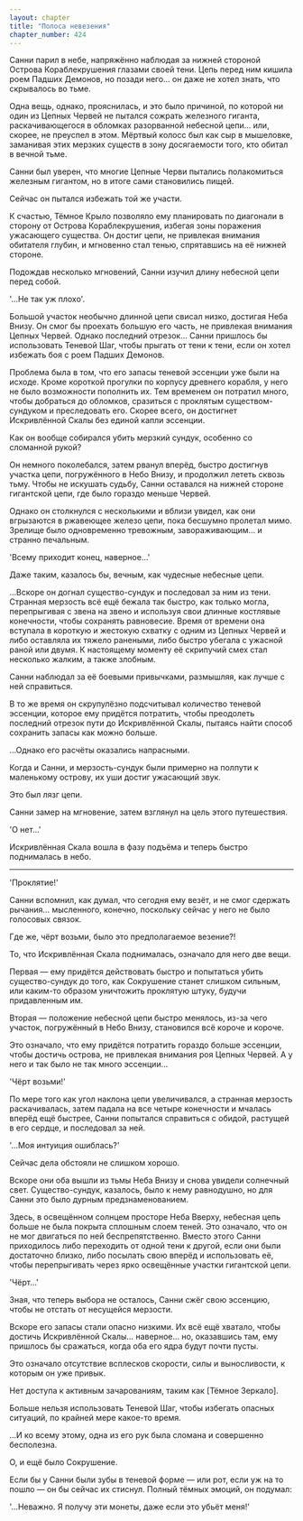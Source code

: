 ```yaml
---
layout: chapter
title: "Полоса невезения"
chapter_number: 424
---
```


Санни парил в небе, напряжённо наблюдая за нижней стороной Острова Кораблекрушения глазами своей тени. Цепь перед ним кишила роем Падших Демонов, но позади него… он даже не хотел знать, что скрывалось во тьме.

Одна вещь, однако, прояснилась, и это было причиной, по которой ни один из Цепных Червей не пытался сожрать железного гиганта, раскачивающегося в обломках разорванной небесной цепи… или, скорее, не преуспел в этом. Мёртвый колосс был как сыр в мышеловке, заманивая этих мерзких существ в зону досягаемости того, кто обитал в вечной тьме.

Санни был уверен, что многие Цепные Черви пытались полакомиться железным гигантом, но в итоге сами становились пищей.

Сейчас он пытался избежать той же участи.

К счастью, Тёмное Крыло позволяло ему планировать по диагонали в сторону от Острова Кораблекрушения, избегая зоны поражения ужасающего существа. Он достиг цепи, не привлекая внимания обитателя глубин, и мгновенно стал тенью, спрятавшись на её нижней стороне.

Подождав несколько мгновений, Санни изучил длину небесной цепи перед собой.

'…Не так уж плохо'.

Большой участок необычно длинной цепи свисал низко, достигая Неба Внизу. Он смог бы проехать большую его часть, не привлекая внимания Цепных Червей. Однако последний отрезок… Санни пришлось бы использовать Теневой Шаг, чтобы прыгать от тени к тени, если он хотел избежать боя с роем Падших Демонов.

Проблема была в том, что его запасы теневой эссенции уже были на исходе. Кроме короткой прогулки по корпусу древнего корабля, у него не было возможности пополнить их. Тем временем он потратил много, чтобы добраться до обломков, сразиться с проклятым существом-сундуком и преследовать его. Скорее всего, он достигнет Искривлённой Скалы без единой капли эссенции.

Как он вообще собирался убить мерзкий сундук, особенно со сломанной рукой?

Он немного поколебался, затем рванул вперёд, быстро достигнув участка цепи, погружённого в Небо Внизу, и продолжил лететь сквозь тьму. Чтобы не искушать судьбу, Санни оставался на нижней стороне гигантской цепи, где было гораздо меньше Червей.

Однако он столкнулся с несколькими и вблизи увидел, как они вгрызаются в ржавеющее железо цепи, пока бесшумно пролетал мимо. Зрелище было одновременно тревожным, завораживающим… и странно печальным.

'Всему приходит конец, наверное…'

Даже таким, казалось бы, вечным, как чудесные небесные цепи.

…Вскоре он догнал существо-сундук и последовал за ним из тени. Странная мерзость всё ещё бежала так быстро, как только могла, перепрыгивая с звена на звено и используя свои длинные костлявые конечности, чтобы сохранять равновесие. Время от времени она вступала в короткую и жестокую схватку с одним из Цепных Червей и либо оставляла их тяжело ранеными, либо быстро убегала с ужасной раной или двумя. К настоящему моменту её скрипучий смех стал несколько жалким, а также злобным.

Санни наблюдал за её боевыми привычками, размышляя, как лучше с ней справиться.

В то же время он скрупулёзно подсчитывал количество теневой эссенции, которое ему придётся потратить, чтобы преодолеть последний отрезок пути до Искривлённой Скалы, пытаясь найти способ сохранить запасы как можно больше.

…Однако его расчёты оказались напрасными.

Когда и Санни, и мерзость-сундук были примерно на полпути к маленькому острову, их уши достиг ужасающий звук.

Это был лязг цепи.

Санни замер на мгновение, затем взглянул на цель этого путешествия.

'О нет…'

Искривлённая Скала вошла в фазу подъёма и теперь быстро поднималась в небо.

***

'Проклятие!'

Санни вспомнил, как думал, что сегодня ему везёт, и не смог сдержать рычания… мысленного, конечно, поскольку сейчас у него не было голосовых связок.

Где же, чёрт возьми, было это предполагаемое везение?!

То, что Искривлённая Скала поднималась, означало для него две вещи.

Первая — ему придётся действовать быстро и попытаться убить существо-сундук до того, как Сокрушение станет слишком сильным, или каким-то образом уничтожить проклятую штуку, будучи придавленным им.

Вторая — положение небесной цепи быстро менялось, из-за чего участок, погружённый в Небо Внизу, становился всё короче и короче.

Это означало, что ему придётся потратить гораздо больше эссенции, чтобы достичь острова, не привлекая внимания роя Цепных Червей. А у него и так было не так много эссенции…

'Чёрт возьми!'

По мере того как угол наклона цепи увеличивался, а странная мерзость раскачивалась, затем падала на все четыре конечности и мчалась вперёд ещё быстрее, Санни попытался справиться с обидой, растущей в его сердце, и последовал за ней.

'…Моя интуиция ошиблась?'

Сейчас дела обстояли не слишком хорошо.

Вскоре они оба вышли из тьмы Неба Внизу и снова увидели солнечный свет. Существо-сундук, казалось, было к нему равнодушно, но для Санни это было дурным предзнаменованием.

Здесь, в освещённом солнцем просторе Неба Вверху, небесная цепь больше не была покрыта сплошным слоем теней. Это означало, что он не мог двигаться по ней беспрепятственно. Вместо этого Санни приходилось либо переходить от одной тени к другой, если они были достаточно близко, либо посылать свою вперёд и использовать её, чтобы перепрыгивать через ярко освещённые участки гигантской цепи.

'Чёрт…'

Зная, что теперь выбора не осталось, Санни сжёг свою эссенцию, чтобы не отстать от несущейся мерзости.

Вскоре его запасы стали опасно низкими. Их всё ещё хватало, чтобы достичь Искривлённой Скалы… наверное… но, оказавшись там, ему пришлось бы сражаться, когда оба его ядра будут почти пусты.

Это означало отсутствие всплесков скорости, силы и выносливости, к которым он уже привык.

Нет доступа к активным зачарованиям, таким как [Тёмное Зеркало].

Больше нельзя использовать Теневой Шаг, чтобы избегать опасных ситуаций, по крайней мере какое-то время.

…И ко всему этому, одна из его рук была сломана и совершенно бесполезна.

О, и ещё было Сокрушение.

Если бы у Санни были зубы в теневой форме — или рот, если уж на то пошло — он бы сейчас их стиснул. Полный тёмных эмоций, он подумал:

'…Неважно. Я получу эти монеты, даже если это убьёт меня!'